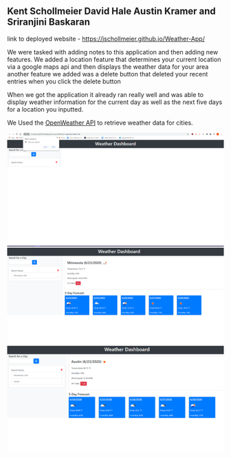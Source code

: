 ## Kent Schollmeier David Hale Austin Kramer and Sriranjini Baskaran

link to deployed website - https://jschollmeier.github.io/Weather-App/

 We were tasked with adding notes to this application and then adding new features.
 We added a location feature that determines your current location via a google maps api and then displays the weather data for your area
 another feature we added was a delete button that deleted your recent entries when you click the delete button 

 When we got the application it already ran really well and was able to display weather information for the current day as well as the next five days for a location you inputted. 






We Used the [OpenWeather API](https://openweathermap.org/api) to retrieve weather data for cities. 


<img src="https://raw.githubusercontent.com/jschollmeier/Weather-App/master/WASS1.PNG" alt="My cool logo"/>
<img src="https://raw.githubusercontent.com/jschollmeier/Weather-App/master/WASS2.PNG" alt="My cool logo"/>
<img src="https://raw.githubusercontent.com/jschollmeier/Weather-App/master/WASS3.PNG" alt="My cool logo"/>










